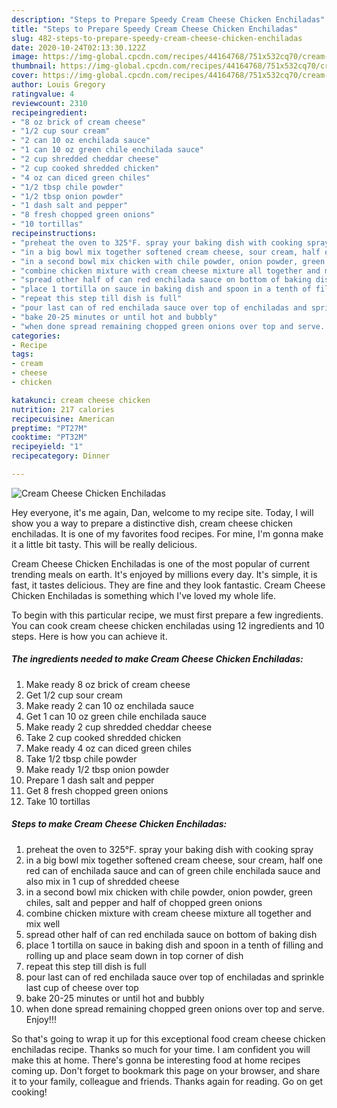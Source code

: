 ```yaml
---
description: "Steps to Prepare Speedy Cream Cheese Chicken Enchiladas"
title: "Steps to Prepare Speedy Cream Cheese Chicken Enchiladas"
slug: 482-steps-to-prepare-speedy-cream-cheese-chicken-enchiladas
date: 2020-10-24T02:13:30.122Z
image: https://img-global.cpcdn.com/recipes/44164768/751x532cq70/cream-cheese-chicken-enchiladas-recipe-main-photo.jpg
thumbnail: https://img-global.cpcdn.com/recipes/44164768/751x532cq70/cream-cheese-chicken-enchiladas-recipe-main-photo.jpg
cover: https://img-global.cpcdn.com/recipes/44164768/751x532cq70/cream-cheese-chicken-enchiladas-recipe-main-photo.jpg
author: Louis Gregory
ratingvalue: 4
reviewcount: 2310
recipeingredient:
- "8 oz brick of cream cheese"
- "1/2 cup sour cream"
- "2 can 10 oz enchilada sauce"
- "1 can 10 oz green chile enchilada sauce"
- "2 cup shredded cheddar cheese"
- "2 cup cooked shredded chicken"
- "4 oz can diced green chiles"
- "1/2 tbsp chile powder"
- "1/2 tbsp onion powder"
- "1 dash salt and pepper"
- "8 fresh chopped green onions"
- "10 tortillas"
recipeinstructions:
- "preheat the oven to 325°F. spray your baking dish with cooking spray"
- "in a big bowl mix together softened cream cheese, sour cream, half one red can of enchilada sauce and can of green chile enchilada sauce and also mix in 1 cup of shredded cheese"
- "in a second bowl mix chicken with chile powder, onion powder, green chiles, salt and pepper and half of chopped green onions"
- "combine chicken mixture with cream cheese mixture all together and mix well"
- "spread other half of can red enchilada sauce on bottom of baking dish"
- "place 1 tortilla on sauce in baking dish and spoon in a tenth of filling and rolling up and place seam down in top corner of dish"
- "repeat this step till dish is full"
- "pour last can of red enchilada sauce over top of enchiladas and sprinkle last cup of cheese over top"
- "bake 20-25 minutes or until hot and bubbly"
- "when done spread remaining chopped green onions over top and serve. Enjoy!!!"
categories:
- Recipe
tags:
- cream
- cheese
- chicken

katakunci: cream cheese chicken 
nutrition: 217 calories
recipecuisine: American
preptime: "PT27M"
cooktime: "PT32M"
recipeyield: "1"
recipecategory: Dinner

---
```



![Cream Cheese Chicken Enchiladas](https://img-global.cpcdn.com/recipes/44164768/751x532cq70/cream-cheese-chicken-enchiladas-recipe-main-photo.jpg)

Hey everyone, it's me again, Dan, welcome to my recipe site. Today, I will show you a way to prepare a distinctive dish, cream cheese chicken enchiladas. It is one of my favorites food recipes. For mine, I'm gonna make it a little bit tasty. This will be really delicious.



Cream Cheese Chicken Enchiladas is one of the most popular of current trending meals on earth. It's enjoyed by millions every day. It's simple, it is fast, it tastes delicious. They are fine and they look fantastic. Cream Cheese Chicken Enchiladas is something which I've loved my whole life.


To begin with this particular recipe, we must first prepare a few ingredients. You can cook cream cheese chicken enchiladas using 12 ingredients and 10 steps. Here is how you can achieve it.

<!--inarticleads1-->

##### The ingredients needed to make Cream Cheese Chicken Enchiladas:

1. Make ready 8 oz brick of cream cheese
1. Get 1/2 cup sour cream
1. Make ready 2 can 10 oz enchilada sauce
1. Get 1 can 10 oz green chile enchilada sauce
1. Make ready 2 cup shredded cheddar cheese
1. Take 2 cup cooked shredded chicken
1. Make ready 4 oz can diced green chiles
1. Take 1/2 tbsp chile powder
1. Make ready 1/2 tbsp onion powder
1. Prepare 1 dash salt and pepper
1. Get 8 fresh chopped green onions
1. Take 10 tortillas




<!--inarticleads2-->

##### Steps to make Cream Cheese Chicken Enchiladas:

1. preheat the oven to 325°F. spray your baking dish with cooking spray
1. in a big bowl mix together softened cream cheese, sour cream, half one red can of enchilada sauce and can of green chile enchilada sauce and also mix in 1 cup of shredded cheese
1. in a second bowl mix chicken with chile powder, onion powder, green chiles, salt and pepper and half of chopped green onions
1. combine chicken mixture with cream cheese mixture all together and mix well
1. spread other half of can red enchilada sauce on bottom of baking dish
1. place 1 tortilla on sauce in baking dish and spoon in a tenth of filling and rolling up and place seam down in top corner of dish
1. repeat this step till dish is full
1. pour last can of red enchilada sauce over top of enchiladas and sprinkle last cup of cheese over top
1. bake 20-25 minutes or until hot and bubbly
1. when done spread remaining chopped green onions over top and serve. Enjoy!!!




So that's going to wrap it up for this exceptional food cream cheese chicken enchiladas recipe. Thanks so much for your time. I am confident you will make this at home. There's gonna be interesting food at home recipes coming up. Don't forget to bookmark this page on your browser, and share it to your family, colleague and friends. Thanks again for reading. Go on get cooking!
